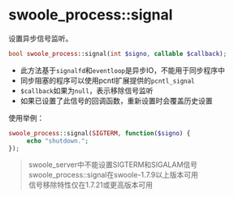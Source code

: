 # swoole_process::signal

设置异步信号监听。
```php
bool swoole_process::signal(int $signo, callable $callback);
```
* 此方法基于`signalfd`和`eventloop`是异步IO，不能用于同步程序中
* 同步阻塞的程序可以使用pcntl扩展提供的`pcntl_signal`
* `$callback`如果为`null`，表示移除信号监听
* 如果已设置了此信号的回调函数，重新设置时会覆盖历史设置

使用举例：
```php
swoole_process::signal(SIGTERM, function($signo) {
     echo "shutdown.";
});
```

> swoole_server中不能设置SIGTERM和SIGALAM信号  
> swoole_process::signal在swoole-1.7.9以上版本可用  
> 信号移除特性仅在1.7.21或更高版本可用  
